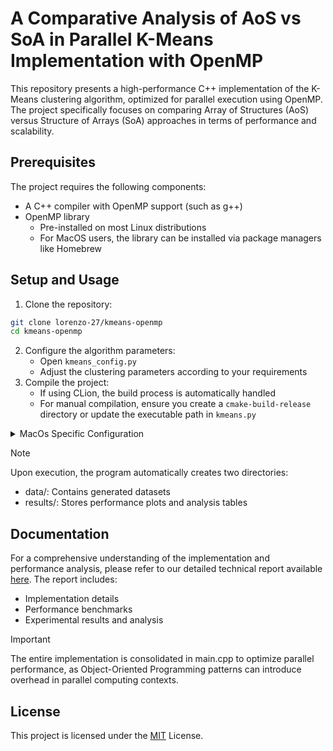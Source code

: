 # A Comparative Analysis of AoS vs SoA in Parallel K-Means Implementation with OpenMP
This repository presents a high-performance C++ implementation of the K-Means clustering algorithm, optimized for parallel execution using OpenMP. The project specifically focuses on comparing Array of Structures (AoS) versus Structure of Arrays (SoA) approaches in terms of performance and scalability.

## Prerequisites
The project requires the following components:
- A C++ compiler with OpenMP support (such as g++)
- OpenMP library
  - Pre-installed on most Linux distributions
  - For MacOS users, the library can be installed via package managers like Homebrew

## Setup and Usage
1. Clone the repository:
  ```bash
  git clone lorenzo-27/kmeans-openmp
  cd kmeans-openmp
  ```
2. Configure the algorithm parameters:
   - Open `kmeans_config.py`
   - Adjust the clustering parameters according to your requirements
3. Compile the project:
   - If using CLion, the build process is automatically handled
   - For manual compilation, ensure you create a `cmake-build-release` directory or update the executable path in `kmeans.py`
<details>
  <summary>MacOs Specific Configuration</summary>
  For MacOS users, additional CMake configuration is required. Add the following to your CMakeLists.txt:
  
  ```cmake
  set(CMAKE_CXX_FLAGS "${CMAKE_CXX_FLAGS} -Xpreprocessor -fopenmp")
  set(CMAKE_EXE_LINKER_FLAGS "${CMAKE_EXE_LINKER_FLAGS} -lomp")

  include_directories(/opt/homebrew/opt/libomp/include)
  link_directories(/opt/homebrew/opt/libomp/lib)
  ```
This configuration has been tested and used with MacOS Ventura; it may differ for other MacOS versions.</details>
</details>

> [!NOTE]
> Upon execution, the program automatically creates two directories:
> - data/: Contains generated datasets
> - results/: Stores performance plots and analysis tables

## Documentation
For a comprehensive understanding of the implementation and performance analysis, please refer to our detailed technical report available <a href="https://github.com/lorenzo-27/kmeans-openmp/blob/master/TR1-kmeans.pdf">here</a>. The report includes:
- Implementation details
- Performance benchmarks
- Experimental results and analysis

> [!IMPORTANT]
> The entire implementation is consolidated in main.cpp to optimize parallel performance, as Object-Oriented Programming patterns can introduce overhead in parallel computing contexts.
## License
This project is licensed under the <a href="https://github.com/lorenzo-27/kmeans-openmp/blob/master/LICENSE" target="_blank">MIT</a> License.
